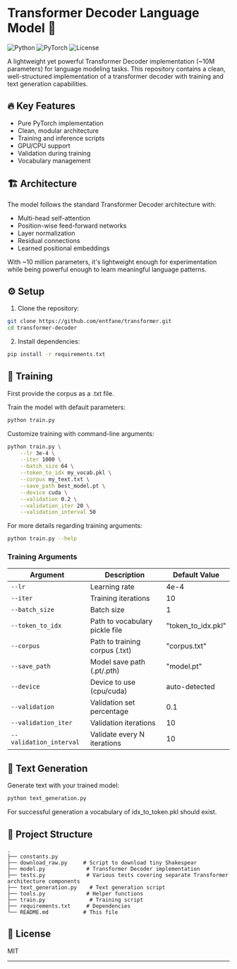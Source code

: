 # Transformer Decoder Language Model 🚀

![Python](https://img.shields.io/badge/Python-3.8+-blue?logo=python)
![PyTorch](https://img.shields.io/badge/PyTorch-2.0+-red?logo=pytorch)
![License](https://img.shields.io/badge/License-MIT-green)

A lightweight yet powerful Transformer Decoder implementation (~10M parameters) for language modeling tasks. This repository contains a clean, well-structured implementation of a transformer decoder with training and text generation capabilities.

## 🔥 Key Features

- Pure PyTorch implementation
- Clean, modular architecture
- Training and inference scripts
- GPU/CPU support
- Validation during training
- Vocabulary management

## 🏗️ Architecture

The model follows the standard Transformer Decoder architecture with:

- Multi-head self-attention
- Position-wise feed-forward networks
- Layer normalization
- Residual connections
- Learned positional embeddings

With ~10 million parameters, it's lightweight enough for experimentation while being powerful enough to learn meaningful language patterns.

## ⚙️ Setup

1. Clone the repository:
```bash
git clone https://github.com/entfane/transformer.git
cd transformer-decoder
```

2. Install dependencies:
```bash
pip install -r requirements.txt
```

## 🚂 Training

First provide the corpus as a .txt file.

Train the model with default parameters:
```bash
python train.py
```

Customize training with command-line arguments:
```bash
python train.py \
    --lr 3e-4 \
    --iter 1000 \
    --batch_size 64 \
    --token_to_idx my_vocab.pkl \
    --corpus my_text.txt \
    --save_path best_model.pt \
    --device cuda \
    --validation 0.2 \
    --validation_iter 20 \
    --validation_interval 50
```

For more details regarding training arguments:
```bash
python train.py --help
```

### Training Arguments

| Argument | Description | Default Value |
|----------|-------------|---------------|
| `--lr` | Learning rate | 4e-4 |
| `--iter` | Training iterations | 10 |
| `--batch_size` | Batch size | 1 |
| `--token_to_idx` | Path to vocabulary pickle file | "token_to_idx.pkl" |
| `--corpus` | Path to training corpus (.txt) | "corpus.txt" |
| `--save_path` | Model save path (.pt/.pth) | "model.pt" |
| `--device` | Device to use (cpu/cuda) | auto-detected |
| `--validation` | Validation set percentage | 0.1 |
| `--validation_iter` | Validation iterations | 10 |
| `--validation_interval` | Validate every N iterations | 10 |

## 🎲 Text Generation

Generate text with your trained model:
```bash
python text_generation.py
```

For successful generation a vocabulary of idx_to_token.pkl should exist.

## 📂 Project Structure

```
.
├── constants.py
├── download_raw.py     # Script to download tiny Shakespear
├── model.py             # Transformer Decoder implementation
├── tests.py             # Various tests covering separate Transformer architecture components
├── text_generation.py    # Text generation script
├── tools.py             # Helper functions
├── train.py              # Training script
├── requirements.txt     # Dependencies
└── README.md           # This file
```

## 📜 License

MIT

---